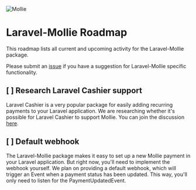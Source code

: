 ![Mollie](https://www.mollie.nl/files/Mollie-Logo-Style-Small.png)

# Laravel-Mollie Roadmap

This roadmap lists all current and upcoming activity for the Laravel-Mollie package.

Please submit an [issue](https://github.com/mollie/laravel-mollie/issues) if you have a suggestion for Laravel-Mollie specific functionality.

## [ ] Research Laravel Cashier support
Laravel Cashier is a very popular package for easily adding recurring payments to your Laravel application. We are researching whether it's possible for Laravel Cashier to support Mollie. You can join the discussion [here](https://github.com/mollie/laravel-mollie/issues/41).

## [ ] Default webhook
The Laravel-Mollie package makes it easy to set up a new Mollie payment in your Laravel application. But right now, you'll need to implement the webhook yourself. We plan on providing a default webhook, which will trigger an Event when a payment status has been updated. This way, you'll only need to listen for the PaymentUpdatedEvent.
